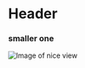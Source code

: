 # Header
### smaller one
![Image of nice view](https://cdn.discordapp.com/attachments/733357028986191892/1037102318845435904/IMG_2868.jpg)
